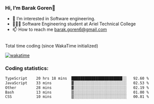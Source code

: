 ###  Hi, I’m Barak Goren👋
- 👀 I’m interested in Software engineering.
- 👨🏼‍🎓 Software Engineering student at Ariel Technical College
- 📫 How to reach me barak.goren6@gmail.com
##
Total time coding (since WakaTime initialized)

[![wakatime](https://wakatime.com/badge/user/5cc5ec80-a806-4ca2-a704-db29274e48cd.svg)](https://wakatime.com/@5cc5ec80-a806-4ca2-a704-db29274e48cd)

   
### Coding statistics:

<!--START_SECTION:waka-->

```txt
TypeScript    20 hrs 18 mins  ███████████████████████░░   92.60 %
JavaScript    33 mins         ▓░░░░░░░░░░░░░░░░░░░░░░░░   02.53 %
Other         28 mins         ▓░░░░░░░░░░░░░░░░░░░░░░░░   02.19 %
Bash          13 mins         ▒░░░░░░░░░░░░░░░░░░░░░░░░   01.00 %
CSS           10 mins         ▒░░░░░░░░░░░░░░░░░░░░░░░░   00.81 %
```

<!--END_SECTION:waka-->

<!---
barakgoren/barakgoren is a ✨ special ✨ repository because its `README.md` (this file) appears on your GitHub profile.
You can click the Preview link to take a look at your changes.
--->

